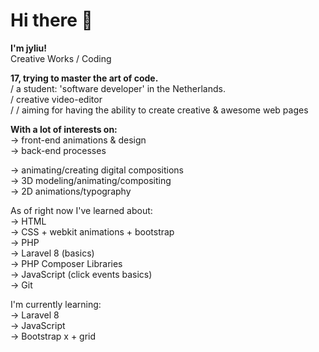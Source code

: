 # Hi there 👋

**I'm jyliu!** <br>
Creative Works / Coding <br>

**17, trying to master the art of code. <br>**
/ a student: 'software developer' in the Netherlands. <br>
/ creative video-editor <br>
/ / aiming for having the ability to create creative & awesome web pages


**With a lot of interests on:**<br>
-> front-end animations & design<br>
-> back-end processes<br>

-> animating/creating digital compositions<br>
-> 3D modeling/animating/compositing<br>
-> 2D animations/typography<br>

As of right now I've learned about:<br>
-> HTML<br>
-> CSS + webkit animations + bootstrap<br>
-> PHP<br>
-> Laravel 8 (basics)<br>
-> PHP Composer Libraries<br>
-> JavaScript (click events basics)<br>
-> Git<br>

I'm currently learning:<br>
-> Laravel 8<br>
-> JavaScript<br>
-> Bootstrap x + grid<br>

<!--
**jyliuuu/jyliuuu** is a ✨ _special_ ✨ repository because its `README.md` (this file) appears on your GitHub profile.

Here are some ideas to get you started:

- 🔭 I’m currently working on ...
- 🌱 I’m currently learning ...
- 👯 I’m looking to collaborate on ...
- 🤔 I’m looking for help with ...
- 💬 Ask me about ...
- 📫 How to reach me: ...
- 😄 Pronouns: ...
- ⚡ Fun fact: ...
-->
